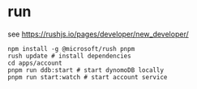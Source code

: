 # run

see https://rushjs.io/pages/developer/new_developer/

```
npm install -g @microsoft/rush pnpm
rush update # install dependencies
cd apps/account
pnpm run ddb:start # start dynomoDB locally
pnpm run start:watch # start account service
```

